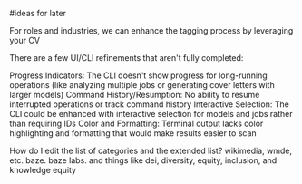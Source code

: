 #ideas for later

For roles and industries, we can enhance the tagging process by leveraging your CV

There are a few UI/CLI refinements that aren't fully completed:

Progress Indicators: The CLI doesn't show progress for long-running operations (like analyzing multiple jobs or generating cover letters with larger models)
Command History/Resumption: No ability to resume interrupted operations or track command history
Interactive Selection: The CLI could be enhanced with interactive selection for models and jobs rather than requiring IDs
Color and Formatting: Terminal output lacks color highlighting and formatting that would make results easier to scan


How do I edit the list of categories and the extended list? wikimedia, wmde, etc. baze. baze labs. and things like dei, diversity, equity, inclusion, and knowledge equity 

